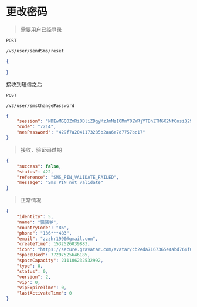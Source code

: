 # 更改密码

> 需要用户已经登录

```POST```
```
/v3/user/sendSms/reset
```

```json
{
	
}
```

接收到短信之后

```
POST
```

```
/v3/user/smsChangePassword
```

```json
{
	"session": "NDEwMGQ0ZmRiODliZDgyMzJmMzI0MmY0ZWRjYTBhZTM6X2NfOnsiQ291bnRyeUNvZGUiOiI4NiIsIlBob25lIjoiMTM2MjcxNDA0ODMiLCJUeXBlIjozMH0=",
    "code": "7214",
	"nesPassword": "429f7a2041173285b2aa6e7d7757bc17"
}
```

> 接收，验证码过期
```json
{
    "success": false,
    "status": 422,
    "reference": "SMS_PIN_VALIDATE_FAILED",
    "message": "Sms PIN not validate"
}
```

> 正常情况

```json
{
    "identity": 5,
    "name": "骚骚爹",
    "countryCode": "86",
    "phone": "136***483",
    "email": "zzzhr1990@gmail.com",
    "createTime": 1532526039883,
    "icon": "https://secure.gravatar.com/avatar/cb2eda7167365e4abd764f0d8b820407?d=identicon",
    "spaceUsed": 77297525646185,
    "spaceCapacity": 211106232532992,
    "type": 0,
    "status": 0,
    "version": 2,
    "vip": 0,
    "vipExpireTime": 0,
    "lastActivateTime": 0
}
```
